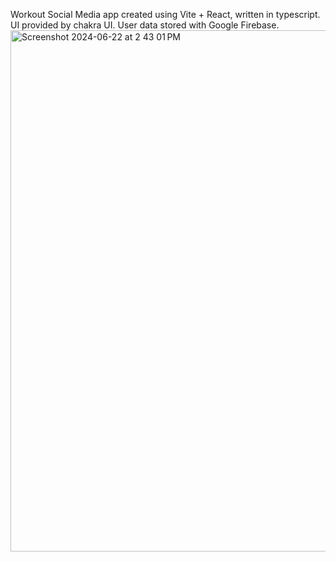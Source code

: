 Workout Social Media app created using Vite + React, written in typescript. UI provided by chakra UI. User data stored with Google Firebase.
<img width="834" alt="Screenshot 2024-06-22 at 2 43 01 PM" src="https://github.com/beccashamus23/workout-app/assets/82617778/2e70bb19-4bc7-4a93-ab29-9c668ece11e9">
